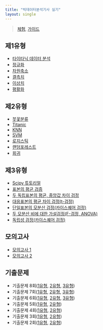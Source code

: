 ```yaml
---
title: "빅데이터분석기사 실기"
layout: single
---
```


> [체험][0-1], [가이드][0-2]

## 제1유형
* [타이타닉 데이터 분석][1-1] 
* [정규화][1-2]
* [차원축소][1-3]
* [결측치][1-4]
* [이상치][1-5]
* [평활화][1-6]

## 제2유형
* [붓꽃분류][2-1]
* [Titanic][2-2]
* [KNN][2-3]
* [SVM][2-4]
* [로지스틱][2-5]
* [랜덤포레스트][2-6]
* [회귀][2-7]

## 제3유형
* [Scipy 튜토리얼][3-0]
* [표본의 평균 검증][3-1]
* [두 독립표본의 평균, 중앙값 차이 검정][3-2]
* [대응표본의 평균 차이 검정(t-검정)][3-3]
* [단일표본의 모분산 검정(카이스퀘어 검정)][3-2]
* [두 모분산 비에 대한 가설검정(F-검정, ANOVA)][3-5]
* [독립성 검정(카이스퀘어 검정)][3-6]

## 모의고사
* [모의고사 1][4-1]
* [모의고사 2][4-2]

## 기출문제
* 기출문제 8회([1유형][8-1], [2유형][8-2], [3유형][8-3])
* 기출문제 7회([1유형][7-1], [2유형][7-2], [3유형][7-3])
* 기출문제 6회([1유형][6-1], [2유형][6-2], [3유형][6-3])
* 기출문제 5회([1유형][5-1], [2유형][5-2])
* 기출문제 4회([1유형][5-3], [2유형][5-4])
* 기출문제 3회([1유형][5-31], [2유형][5-32])
* 기출문제 2회([1유형][5-21], [2유형][5-22])

[0-1]: https://dataq.goorm.io/exam/3/%EC%B2%B4%ED%97%98%ED%95%98%EA%B8%B0/quiz/1
[0-2]: https://drive.google.com/file/d/19U5OpjxQXCtDAkafHsLnkK_mxRr8cqAl/view
[1-1]: https://colab.research.google.com/drive/1Tdm-rOxBUQaH6GPtJvIz8lU1lUjVoeLC?usp=sharing
[1-2]: https://colab.research.google.com/drive/1xqKk6Wq1xjoNoF_0zizu7XPsJTZWVu-J?usp=sharing
[1-3]: https://colab.research.google.com/drive/1wJ1-qDS-HZZxjNSEV0R_2SSvhejrMf8T?usp=sharing
[1-4]: https://colab.research.google.com/drive/1Bu-6awPPBji2DJ1o_VciNkY3liHa4YBt?usp=sharing
[1-5]: https://colab.research.google.com/drive/1DjXsNUN7jTSQqeOB4Qm1V6qoJD_YBlNl?usp=sharing
[1-6]: https://colab.research.google.com/drive/18Uyt8h45VobtQQKVpKFzKGerKmdzbcP7?usp=sharing
[2-1]: https://colab.research.google.com/drive/1sV8-1xXT_k5YvTqTAUPg4qhaeAn6dqXU?usp=sharing
[2-2]: https://colab.research.google.com/drive/1n1JSz38CiLkEO8fgcLKlXNTPwG5vJR0-?usp=sharing
[2-3]: https://colab.research.google.com/drive/1nOPE1z0AwRIZ1KJAlC6Ry7CnFgml_VxM?usp=sharing
[2-4]: https://colab.research.google.com/drive/1fMvuS89nlS4NyZympCi3LXXPXoBMIZfs?usp=sharing
[2-5]: https://colab.research.google.com/drive/1EIc6DUO4Dizr4c_b2phfjt3jqJEqndZX?usp=sharing
[2-6]: https://colab.research.google.com/drive/1FQkGw5fulLiyT5xoaErGhZEl9AWtrcPL?usp=sharing
[2-7]: https://colab.research.google.com/drive/1uEiswb5WgNgC4PXK9uHcUIXWgHmaur3N?usp=sharing
[3-0]: https://www.datamanim.com/dataset/97_scipy/scipy.html
[3-1]: https://colab.research.google.com/drive/1zrbyA8iDbP_596mXgY4FQ4lH09V9vV22?usp=sharing
[3-2]: https://colab.research.google.com/drive/1Psb3Ue9hQpBA9HNzUyuRervqnP4YAnKS?usp=sharing
[3-3]: https://colab.research.google.com/drive/1-3oWV6m9CFzeE56O-t0YlRd4znltmpZJ
[3-4]: https://colab.research.google.com/drive/1-4uuWMCzpRUcp6FvT2FXJ5fCJK5FGhbV
[3-5]: https://colab.research.google.com/drive/1-80ZXgAbopU32oYWrQhSZI6cxPy4k7fe
[3-6]: https://colab.research.google.com/drive/1-FVTfoyIfM1zH9bVfs5MrzUrV30RrT2q
[4-1]: https://colab.research.google.com/drive/1Mw-Hy1E1mvWOb6SMLun4N7tJkaqCxVAl?usp=sharing
[4-2]: https://colab.research.google.com/drive/1U0JnNeaZLpJTxYHxuLEzIyl3JU-K1o1y?usp=sharing
[5-1]: https://colab.research.google.com/drive/1sEQz7hNfZWVO5ZR2fq5EpI3LyWPbQPa5
[5-2]: https://colab.research.google.com/drive/1-n1OITJAgiDckkKjXxQs81E58xAySUmH
[5-3]: https://colab.research.google.com/drive/1WJ4uiGK_fgz8ZrxRLBVTWjqHDJZp-Qxj
[5-4]: https://colab.research.google.com/drive/1-rEwVaijPNAqWmwaDzyfiibj1cmFe0pb
[6-1]: https://colab.research.google.com/drive/101f-NtzuYgBMOVnb2-YxI8ana_9t5vPc
[6-2]: https://colab.research.google.com/drive/1-jMfbaB89SvKbRWR7KemwRKERzXCgplJ
[6-3]: https://colab.research.google.com/drive/1-mea57QdWM2vdHihk3q4W_N-0b1w7Zvy
[7-1]: https://colab.research.google.com/drive/1-Js5h52cc_jyxrxQ8uSp5QAEArvUiPHU
[7-2]: https://colab.research.google.com/drive/1-gjm93SeOzuZ1qwXWN1GW1Y_D4q7whhX
[7-3]: https://colab.research.google.com/drive/1-gEW3ifOLashr52d4gzykoOZnWoV8wG2
[8-1]: https://colab.research.google.com/drive/1-IqhnGpYxHk2m0xUQPeY5s0gDFZ9yvP1
[8-2]: https://colab.research.google.com/drive/1-aZ6Rcj1YtCbpOjavQPyllen2fG_7BQf
[8-3]: https://colab.research.google.com/drive/1-K9NspDXMUBoUvo9bK1uWRhvHyBVeVJB
[5-31]: https://colab.research.google.com/drive/1-xiWp_2aisPTPyoGvUU_z2aSKEaFgFx0
[5-32]: https://colab.research.google.com/drive/109BpgplKWDo5g5hZht5oa6qyw9uZO_mC
[5-21]: https://colab.research.google.com/drive/10CBRlWt2nCWNd5kvNwrGLV54B_8bqiUN
[5-22]: https://colab.research.google.com/drive/10EDLne0L4Sk0TeYTDAks5kuaSwmKIhHD
